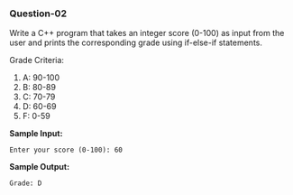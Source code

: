 ### Question-02

Write a C++ program that takes an integer score (0-100) as input from the user and prints the corresponding grade using if-else-if statements.

Grade Criteria:

1. A: 90-100
2. B: 80-89
3. C: 70-79
4. D: 60-69
5. F: 0-59

**Sample Input:**

```
Enter your score (0-100): 60
```

**Sample Output:**

```
Grade: D
```
